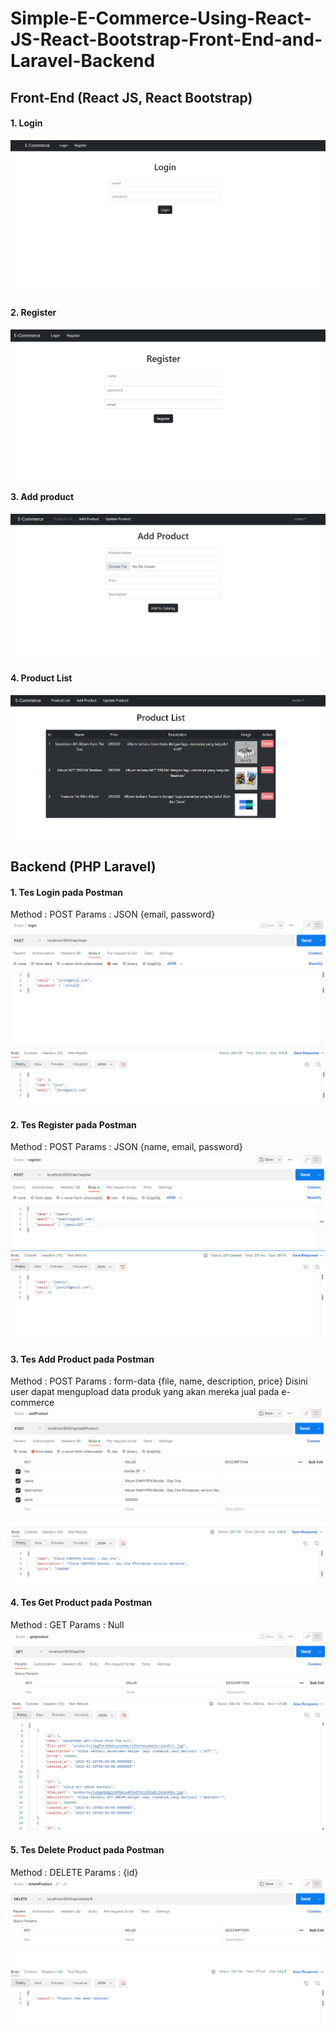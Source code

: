 # Simple-E-Commerce-Using-React-JS-React-Bootstrap-Front-End-and-Laravel-Backend

## Front-End (React JS, React Bootstrap)
#### 1. Login
![front-end-login](ss/login.png)
#### 2. Register
![front-end-register](ss/regis.png)
#### 3. Add product
![front-end-addproduct](ss/addproduct.png)
#### 4. Product List
![front-end-list](ss/productlist.png)


## Backend (PHP Laravel)
#### 1. Tes Login pada Postman
Method : POST
Params : JSON {email, password} 
![back-end-login](ss/postman-login.png)
#### 2. Tes Register pada Postman
Method : POST
Params : JSON {name, email, password}
![back-end-regis](ss/postman-register.png)
#### 3. Tes Add Product pada Postman
Method : POST
Params : form-data {file, name, description, price}
Disini user dapat mengupload data produk yang akan mereka jual pada e-commerce
![back-end-addproduct](ss/postman-addproduct.png)
#### 4. Tes Get Product pada Postman
Method : GET
Params : Null
![back-end-getproduct](ss/postman-getproduct.png)
#### 5. Tes Delete Product pada Postman
Method : DELETE
Params : {id}
![back-end-delete](ss/postman-deleteproduct.png)
